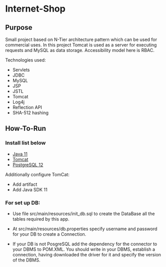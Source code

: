 # Internet-Shop

## Purpose

Small project based on N-Tier architecture pattern which can be used for commercial uses. In this project Tomcat is used as a server for executing requests and MySQL as data storage. Accessibility model here is RBAC.

Technologies used: 
* Servlets 
* JDBC
* MySQL
* JSP
* JSTL
* Tomcat
* Log4j
* Reflection API
* SHA-512 hashing

## How-To-Run

### Install list below
* [Java 11](https://www.oracle.com/java/technologies/javase-jdk11-downloads.html)
* [Tomcat](https://tomcat.apache.org/download-90.cgi)
* [PostgreSQL 12](https://www.postgresql.org/download/)

Additionally configure TomCat: 
* Add artifact
* Add Java SDK 11

### For set up DB:
* Use file src/main/resources/init_db.sql to create the DataBase all the tables required by this app.

* At src/main/resources/db.properties specify username and password for your DB to create a Connection.

* If your DB is not PosgreSQL add the dependency for the connector to your DBMS to POM.XML. You should write in your DBMS,
 establish a connection, having downloaded the driver for it and specify the version of the DBMS.


